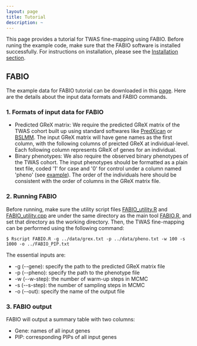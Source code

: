 ```yaml
---
layout: page
title: Tutorial
description: ~
---
```

This page provides a tutorial for TWAS fine-mapping using FABIO. Before runing the example code, make sure that the FABIO software is installed successfully. For instructions on installation, please see the [Installation section](https://superggbond.github.io/FABIO-command-line-tool/documentation/02_Installation.html).

## FABIO
The example data for FABIO tutorial can be downloaded in this [page](https://superggbond.github.io/FABIO-command-line-tool/documentation/03_Data.html). Here are the details about the input data formats and FABIO commands. 
### 1. Formats of input data for FABIO
* Predicted GReX matrix: We require the predicted GReX matrix of the TWAS cohort built up using standard softwares like [PredXican](https://github.com/hakyimlab/MetaXcan) or [BSLMM](https://github.com/genetics-statistics/GEMMA). The input GReX matrix will have gene names as the first column, with the following columns of preicted GReX at individual-level. Each following column represents GReX of genes for an individual.
* Binary phenotypes: We also require the observed binary phenotypes of the TWAS cohort. The input phenotypes should be formatted as a plain text file, coded '1' for case and '0' for control under a column named 'pheno' (see [example](https://github.com/superggbond/FABIO-command-line-tool/blob/main/data/pheno.txt)). The order of the individuals here should be consistent with the order of columns in the GReX matrix file.

### 2. Running FABIO
Before running, make sure the utility script files [FABIO_utility.R](https://github.com/superggbond/FABIO-command-line-tool/blob/main/scripts/FABIO_utility.R) and [FABIO_utility.cpp](https://github.com/superggbond/FABIO-command-line-tool/blob/main/scripts/FABIO_utility.cpp) are under the same directory as the main tool [FABIO.R](https://github.com/superggbond/FABIO-command-line-tool/blob/main/scripts/FABIO.R), and set that directory as the working directory. Then, the TWAS fine-mapping can be performed using the following command:
```
$ Rscript FABIO.R -g ../data/grex.txt -p ../data/pheno.txt -w 100 -s 1000 -o ../FABIO_PIP.txt
```
The essential inputs are:
- -g (--gene): specify the path to the predicted GReX matrix file
- -p (--pheno): specify the path to the phenotype file
- -w (--w-step): the number of warm-up steps in MCMC
- -s (--s-step): the number of sampling steps in MCMC
- -o (--out): specify the name of the output file

### 3. FABIO output
FABIO will output a summary table with two columns: 
- Gene: names of all input genes
- PIP: corresponding PIPs of all input genes
